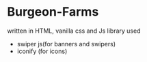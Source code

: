 # Burgeon-Farms
written in HTML, vanilla css and Js
library used 
- swiper js(for banners and swipers)
- iconify (for icons)
